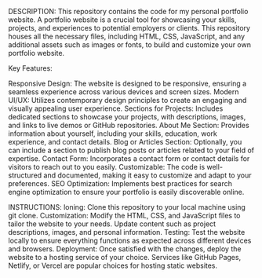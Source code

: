 DESCRIPTION:
This repository contains the code for my personal portfolio website.
A portfolio website is a crucial tool for showcasing your skills, projects, and experiences to potential employers or clients. 
This repository houses all the necessary files, including HTML, CSS, JavaScript, 
and any additional assets such as images or fonts, to build and customize your own portfolio website.

Key Features:

Responsive Design: The website is designed to be responsive, ensuring a seamless experience across various devices and screen sizes.
Modern UI/UX: Utilizes contemporary design principles to create an engaging and visually appealing user experience.
Sections for Projects: Includes dedicated sections to showcase your projects, with descriptions, images, and links to live demos or GitHub repositories.
About Me Section: Provides information about yourself, including your skills, education, work experience, and contact details.
Blog or Articles Section: Optionally, you can include a section to publish blog posts or articles related to your field of expertise.
Contact Form: Incorporates a contact form or contact details for visitors to reach out to you easily.
Customizable: The code is well-structured and documented, making it easy to customize and adapt to your preferences.
SEO Optimization: Implements best practices for search engine optimization to ensure your portfolio is easily discoverable online.

INSTRUCTIONS:
loning: Clone this repository to your local machine using git clone.
Customization: Modify the HTML, CSS, and JavaScript files to tailor the website to your needs. Update content such as project descriptions, images, and personal information.
Testing: Test the website locally to ensure everything functions as expected across different devices and browsers.
Deployment: Once satisfied with the changes, deploy the website to a hosting service of your choice. Services like GitHub Pages, Netlify, or Vercel are popular choices for hosting static websites.
